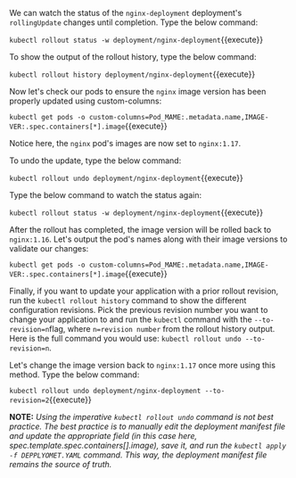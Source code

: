 We can watch the status of the `nginx-deployment` deployment's `rollingUpdate` changes until completion. Type the below command:

`kubectl rollout status -w deployment/nginx-deployment`{{execute}}

To show the output of the rollout history, type the below command:

`kubectl rollout history deployment/nginx-deployment`{{execute}}

Now let's check our pods to ensure the `nginx` image version has been properly updated using custom-columns:

`kubectl get pods -o custom-columns=Pod_MAME:.metadata.name,IMAGE-VER:.spec.containers[*].image`{{execute}}

Notice here, the `nginx` pod's images are now set to `nginx:1.17`.

To undo the update, type the below command:

`kubectl rollout undo deployment/nginx-deployment`{{execute}}

Type the below command to watch the status again:

`kubectl rollout status -w deployment/nginx-deployment`{{execute}}

After the rollout has completed, the image version will be rolled back to `nginx:1.16`. Let's output the pod's names along with their image versions to validate our changes:

`kubectl get pods -o custom-columns=Pod_MAME:.metadata.name,IMAGE-VER:.spec.containers[*].image`{{execute}}

Finally, if you want to update your application with a prior rollout revision, run the `kubectl rollout history` command to show the different configuration revisions. Pick the previous revision number you want to change your application to and run the `kubectl` command with the `--to-revision=n`flag, where `n=revision number` from the rollout history output. Here is the full command you would use: `kubectl rollout undo --to-revision=n`.

Let's change the image version back to `nginx:1.17` once more using this method. Type the below command:

`kubectl rollout undo deployment/nginx-deployment --to-revision=2`{{execute}}


**NOTE:** *Using the imperative `kubectl rollout undo` command is not best practice. The best practice is to manually edit the deployment manifest file and update the appropriate field (in this case here, spec.template.spec.containers[].image), save it, and run the `kubectl apply -f DEPPLYOMET.YAML` command. This way, the deployment manifest file remains the source of truth.*